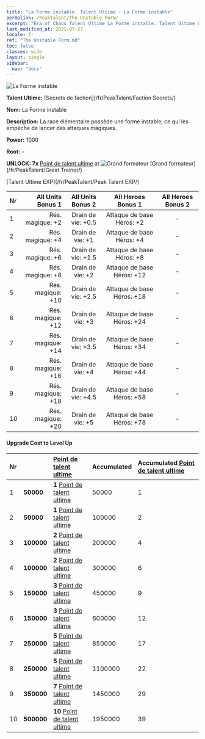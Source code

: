 ```yaml
---
title: "La Forme instable. Talent Ultime - La Forme instable"
permalink: /PeakTalent/The Unstable Form/
excerpt: "Era of Chaos Talent Ultime La Forme instable. Talent Ultime La Forme instable. La Forme instable"
last_modified_at: 2021-07-27
locale: fr
ref: "The Unstable Form.md"
toc: false
classes: wide
layout: single
sidebar:
  nav: "docs"
---
```


  ![La Forme instable](/images/pt/talent_3002.png)

  **Talent Ultime:** [Secrets de faction](/fr/PeakTalent/Faction Secrets/)

  **Nom:** La Forme instable

  **Description:** La race élémentaire possède une forme instable, ce qui les empêche de lancer des attaques magiques.

  **Power:** 1000

  **Root:** -

  **UNLOCK: 7x** [Point de talent ultime](/ItemsFR/con_934/) at ![Grand formateur](/images/pt/talent_3001.png) [Grand formateur](/fr/PeakTalent/Great Trainer/)

  [Talent Ultime EXP](/fr/PeakTalent/Peak Talent EXP/)

  | Nr | All Units Bonus 1 | All Units Bonus 2 | All Heroes Bonus 1 | All Heroes Bonus 2 |
  |:---|--------------:|:-------------:|:-------------:|:-------------:|
  | 1 | Rés. magique: +2 | Drain de vie: +0.5 | Attaque de base Héros: +2 | - |
  | 2 | Rés. magique: +4 | Drain de vie: +1 | Attaque de base Héros: +4 | - |
  | 3 | Rés. magique: +6 | Drain de vie: +1.5 | Attaque de base Héros: +8 | - |
  | 4 | Rés. magique: +8 | Drain de vie: +2 | Attaque de base Héros: +12 | - |
  | 5 | Rés. magique: +10 | Drain de vie: +2.5 | Attaque de base Héros: +18 | - |
  | 6 | Rés. magique: +12 | Drain de vie: +3 | Attaque de base Héros: +24 | - |
  | 7 | Rés. magique: +14 | Drain de vie: +3.5 | Attaque de base Héros: +34 | - |
  | 8 | Rés. magique: +16 | Drain de vie: +4 | Attaque de base Héros: +44 | - |
  | 9 | Rés. magique: +18 | Drain de vie: +4.5 | Attaque de base Héros: +58 | - |
  | 10 | Rés. magique: +20 | Drain de vie: +5 | Attaque de base Héros: +78 | - |


#### Upgrade Cost to Level Up

  | Nr | <i class="fas fa-coins"/> | [Point de talent ultime](/ItemsFR/con_934/) | Accumulated <i class="fas fa-coins"/> | Accumulated [Point de talent ultime](/ItemsFR/con_934/) |
  |:---|:--------------|:-------------|:-------------|:-------------|
  | 1 | **50000** | **1** [Point de talent ultime](/ItemsFR/con_934/) | 50000 | 1 |
  | 2 | **50000** | **1** [Point de talent ultime](/ItemsFR/con_934/) | 100000 | 2 |
  | 3 | **100000** | **2** [Point de talent ultime](/ItemsFR/con_934/) | 200000 | 4 |
  | 4 | **100000** | **2** [Point de talent ultime](/ItemsFR/con_934/) | 300000 | 6 |
  | 5 | **150000** | **3** [Point de talent ultime](/ItemsFR/con_934/) | 450000 | 9 |
  | 6 | **150000** | **3** [Point de talent ultime](/ItemsFR/con_934/) | 600000 | 12 |
  | 7 | **250000** | **5** [Point de talent ultime](/ItemsFR/con_934/) | 850000 | 17 |
  | 8 | **250000** | **5** [Point de talent ultime](/ItemsFR/con_934/) | 1100000 | 22 |
  | 9 | **350000** | **7** [Point de talent ultime](/ItemsFR/con_934/) | 1450000 | 29 |
  | 10 | **500000** | **10** [Point de talent ultime](/ItemsFR/con_934/) | 1950000 | 39 |
